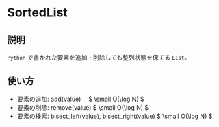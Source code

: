 # SortedList
## 説明
`Python` で書かれた要素を追加・削除しても整列状態を保てる `List`。

## 使い方
- 要素の追加: add(value)　   $ \small O(\log N) $
- 要素の削除: remove(value)     $ \small O(\log N) $
- 要素の検索: bisect_left(value), bisect_right(value) $ \small O(\log N) $
